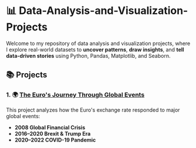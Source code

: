 # 📊 Data-Analysis-and-Visualization-Projects

Welcome to my repository of data analysis and visualization projects, where I explore real-world datasets to **uncover patterns**, **draw insights**, and **tell data-driven stories** using Python, Pandas, Matplotlib, and Seaborn.

## 📚 Projects

### 1. 🌍 [The Euro's Journey Through Global Events]()
This project analyzes how the Euro's exchange rate responded to major global events:

- **2008 Global Financial Crisis**
- **2016–2020 Brexit & Trump Era**
- **2020–2022 COVID-19 Pandemic**
  
